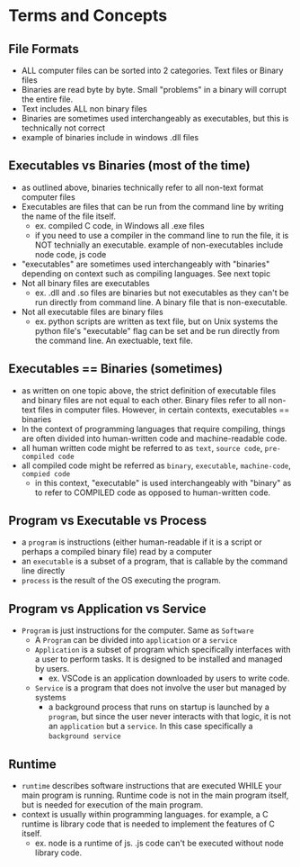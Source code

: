 # Terms and Concepts

## File Formats

- ALL computer files can be sorted into 2 categories. Text files or Binary files
- Binaries are read byte by byte. Small "problems" in a binary will corrupt the entire file.
- Text includes ALL non binary files
- Binaries are sometimes used interchangeably as executables, but this is technically not correct
- example of binaries include in windows .dll files

## Executables vs Binaries (most of the time)

- as outlined above, binaries technically refer to all non-text format computer files
- Executables are files that can be run from the command line by writing the name of the file itself.
  - ex. compiled C code, in Windows all .exe files
  - if you need to use a compiler in the command line to run the file, it is NOT technially an executable. example of non-executables include node code, js code
- "executables" are sometimes used interchangeably with "binaries" depending on context such as compiling languages. See next topic
- Not all binary files are executables
  - ex. .dll and .so files are binaries but not executables as they can't be run directly from command line. A binary file that is non-executable.
- Not all executable files are binary files
  - ex. python scripts are written as text file, but on Unix systems the python file's "executable" flag can be set and be run directly from the command line. An exectuable, text file.

## Executables == Binaries (sometimes)

- as written on one topic above, the strict definition of executable files and binary files are not equal to each other. Binary files refer to all non-text files in computer files. However, in certain contexts, executables == binaries
- In the context of programming languages that require compiling, things are often divided into human-written code and machine-readable code.
- all human written code might be referred to as `text`, `source code`, `pre-compiled code`
- all compiled code might be referred as `binary`, `executable`, `machine-code`, `compied code`
  - in this context, "executable" is used interchangeably with "binary" as to refer to COMPILED code as opposed to human-written code.

## Program vs Executable vs Process

- a `program` is instructions (either human-readable if it is a script or perhaps a compiled binary file) read by a computer
- an `executable` is a subset of a program, that is callable by the command line directly
- `process` is the result of the OS executing the program.

## Program vs Application vs Service

- `Program` is just instructions for the computer. Same as `Software`
  - A `Program` can be divided into `application` or a `service`
  - `Application` is a subset of program which specifically interfaces with a user to perform tasks. It is designed to be installed and managed by users.
    - ex. VSCode is an application downloaded by users to write code.
  - `Service` is a program that does not involve the user but managed by systems
    - a background process that runs on startup is launched by a `program`, but since the user never interacts with that logic, it is not an `application` but a `service`. In this case specifically a `background service`

## Runtime

- `runtime` describes software instructions that are executed WHILE your main program is running. Runtime code is not in the main program itself, but is needed for execution of the main program.
- context is usually within programming languages. for example, a C runtime is library code that is needed to implement the features of C itself.
  - ex. node is a runtime of js. .js code can't be executed without node library code.
